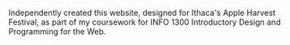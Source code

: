Independently created this website, designed for Ithaca's Apple Harvest Festival, as part of my coursework for INFO 1300 Introductory Design and Programming for the Web. 
